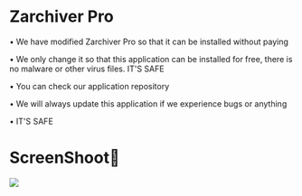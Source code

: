 <h1>Zarchiver Pro</h1>
<p>• We have modified Zarchiver Pro so that it can be installed without paying</p>
<p>• We only change it so that this application can be installed for free, there is no malware or other virus files. IT'S SAFE</p>
<p>• You can check our application repository</p>
<p>• We will always update this application if we experience bugs or anything</p>
<p>• IT'S SAFE</p>
<h1>ScreenShoot📸</h1>
<img src="https://i.ibb.co/5rhQthB/Screenshot-2024-01-29-23-19-47-969-ru-zdevs.jpg">
<p></p>
<img scr="https://i.ibb.co/4RyZm0W/Screenshot-2024-01-29-23-21-18-633-ru-zdevs-zarchiver-pro.jpg">
